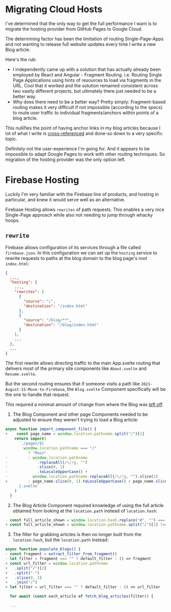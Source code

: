 # Migrating Cloud Hosts

I've determined that the only way to get the full performance I want is to migrate the hosting provider from GitHub Pages to Google Cloud.

The determining factor has been the limitation of routing Single-Page-Apps and not wanting to release full website updates every time I write a new Blog article.

Here's the rub:

- I independently came up with a solution that has actually already been employed by React and Angular - Fragment Routing. i.e. Routing Single Page Applications using hints of resources to load via fragments in the URL. Cool that it worked and the solution remained consistent across two vastly different projects, but ultimately there just needed to be a better way.
- Why does there need to be a better way? Pretty simply: Fragment-based routing makes it very difficult if not impossible (according to the specs) to route user traffic to individual fragments/anchors within points of a blog article.

This nullifies the point of having anchor links in my blog articles because I lot of what I write is [cross-referenced](../9/Markdown-Blog#the-interesting-part) and done-so down to a very specific topic.

Definitely not the user-experience I'm going for. And it appears to be impossible to adapt Google Pages to work with other routing techniques. So migration of the hosting provider was the only option left.

# Firebase Hosting

Luckily I'm very familiar with the Firebase line of products, and hosting in particular, and knew it would serve well as an alternative.

Firebase Hosting allows `rewrites` of path requests. This enables a very nice Single-Page approach while also not needing to jump through whacky hoops.

## `rewrite`

Firebase allows configuration of its services through a file called `firebase.json`. In this configuration we can set up the `hosting` service to rewrite requests to paths at the blog domain to the blog page's root `index.html`:

```json
{
  ...,
  "hosting": {
    ...,
    "rewrites": [
      {
        "source": "/",
        "destination": "/index.html"
      },
      {
        "source": "/blog/**",
        "destination": "/blog/index.html"
      }
    ],
    ...
  },
  ...
}
```

The first rewrite allows directing traffic to the main App.svelte routing that delivers most of the primary site components like `About.svelte` and `Resume.svelte`.

But the second routing ensures that if someone visits a path like `2021-August-15-Move-to-Firebase`, the `Blog.svelte` Component specifically will be the one to handle that request.

This required a minimal amount of change from where the Blog was [left off](../9/Markdown-Blog).

1. The Blog Component and other page Components needed to be adjusted to ensure they weren't trying to load a Blog article:

```javascript
async function import_component_file() {
+    const page_name = window.location.pathname.split("/")[1]
    return import(
      `./pages/${
        window.location.pathname === "/"
          ? "Main"
-         : window.location.pathname
-             .replaceAll(/\//g, "")
-             .slice(0, 1)
-             .toLocaleUpperCase() +
-           window.location.pathname.replaceAll(/\//g, "").slice(1)
+         : page_name.slice(0, 1).toLocaleUpperCase() + page_name.slice(1)
      }.svelte`
    )
  }
```

2. The Blog Article Component required knowledge of using the full article obtained from looking at the `location.path` instead of `location.hash`:

```javascript
- const full_article_shown = window.location.hash.replace("#", "") === id
+ const full_article_shown = window.location.pathname.split("/")[2] !== ""
```

3. The filter for grabbing articles is then no longer built from the `location.hash`, but the `location.path` instead:

```javascript
async function populate_blogs() {
- const fragment = extract_filter_from_fragment()
- let filter = fragment === "" ? default_filter : () => fragment
+ const url_filter = window.location.pathname
+   .split("/")[2]
+   .split("-")
+   .slice(0, 3)
+   .join("/")
+ let filter = url_filter === "" ? default_filter : () => url_filter

  for await (const each_article of fetch_blog_articles(filter)) {

  ...
```
